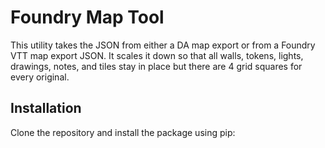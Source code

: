# Foundry Map Tool

This utility takes the JSON from either a DA map export or from a Foundry VTT map export JSON. It scales it down so that all walls, tokens, lights, drawings, notes, and tiles stay in place but there are 4 grid squares for every original.

## Installation

Clone the repository and install the package using pip: